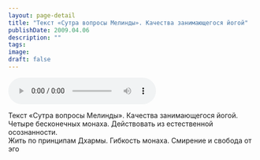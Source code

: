 ```yaml
---
layout: page-detail
title: "Текст «Сутра вопросы Мелинды». Качества занимающегося йогой"
publishDate: 2009.04.06
description: ""
tags:
image:
draft: false
---
```


<audio title="2009.04.06 - Текст «Сутра вопросы Мелинды». Качества занимающегося йогой.mp3" src="/upload/iblock/4d7/4d7a045462674bff80e872106ae89b24.mp3" controls=""></audio>

 Текст «Сутра вопросы Мелинды». Качества занимающегося йогой.  
 Четыре бесконечных монаха. Действовать из естественной осознанности.  
 Жить по принципам Дхармы. Гибкость монаха. Смирение и свобода от эго   

  

